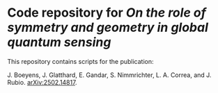 # Code repository for *On the role of symmetry and geometry in global quantum sensing*

This repository contains scripts for the publication:

J. Boeyens, J. Glatthard, E. Gandar, S. Nimmrichter, L. A. Correa, and J. Rubio. [arXiv:2502.14817](https://arxiv.org/abs/2502.14817).  
